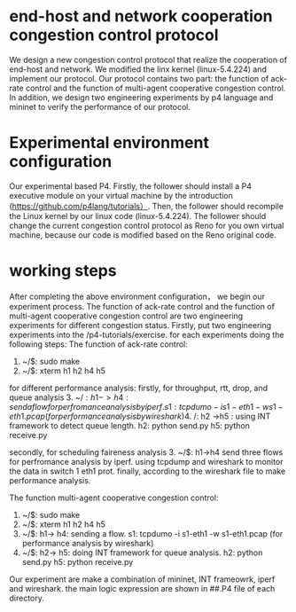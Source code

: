 # end-host and network cooperation congestion control protocol
We design a new congestion control protocol that realize the cooperation of end-host and network. We modified the linx kernel (linux-5.4.224) and implement our protocol. Our protocol contains two part: the function of ack-rate control and the function of multi-agent cooperative congestion control. In addition, we design two engineering experiments by p4 language and mininet to verify the performance of our protocol. 
# Experimental environment configuration
Our experimental based P4. Firstly, the follower should install a P4 executive module on your virtual machine by the introduction (https://github.com/p4lang/tutorials）. 
Then, the follower should recompile the Linux kernel by our linux code (linux-5.4.224).
The follower should change the current congestion control protocol as Reno for you own virtual machine, because our code is modified based on the Reno original code.
# working steps
After completing the above environment configuration， we begin our experiment process. The function of ack-rate control and the function of multi-agent cooperative congestion control are two engineering experiments for different congestion status.
Firstly, put two engineering experiments into the /p4-tutorials/exercise. for each experiments doing the following steps:
The function of ack-rate control: 
1. ~/$: sudo make
2. ~/$: xterm h1 h2 h4 h5

for different performance analysis:
firstly, for throughput, rtt, drop, and queue analysis
3. ~/$: h1->h4 :send a flow for perfromance analysis by iperf. s1: tcpdumo -i s1-eth1 -w s1-eth1.pcap (for performance analysis by wireshark)
4. ~/$: h2 ->h5 : using INT framework to detect queue length.  h2: python send.py  h5: python receive.py

secondly, for scheduling faireness analysis
3. ~/$: h1->h4 send three flows for perfromance analysis by iperf. using tcpdump and wireshark to monitor the data in switch 1 eth1 prot.
finally, according to the wireshark file to make performance analysis.

The function multi-agent cooperative congestion control: 
1. ~/$: sudo make
2. ~/$: xterm h1 h2 h4 h5
3. ~/$: h1-> h4: sending a flow. s1: tcpdumo -i s1-eth1 -w s1-eth1.pcap (for performance analysis by wireshark)
4. ~/$: h2-> h5: doing INT framework for queue analysis. h2: python send.py  h5: python receive.py

Our experiment are make a combination of mininet, INT frameowrk, iperf and wireshark. the main logic expression are shown in ##.P4 file of each directory. 
